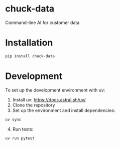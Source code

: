 # chuck-data
Command-line AI for customer data

# Installation
```bash
pip install chuck-data
```

# Development

To set up the development environment with uv:

1. Install uv: https://docs.astral.sh/uv/
2. Clone the repository
3. Set up the environment and install dependencies:
```bash
uv sync
```
4. Run tests:
```bash
uv run pytest
```
